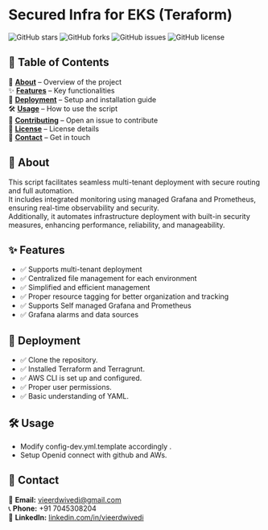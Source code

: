 # Secured Infra for EKS (Teraform)

![GitHub stars](https://img.shields.io/github/stars/vieer-dwivedi/Secure-Infra-AWS-K8s?style=social)
![GitHub forks](https://img.shields.io/github/forks/vieer-dwivedi/Secure-Infra-AWS-K8s?style=social)
![GitHub issues](https://img.shields.io/github/issues/vieer-dwivedi/Secure-Infra-AWS-K8s)
![GitHub license](https://img.shields.io/github/license/vieer-dwivedi/Secure-Infra-AWS-K8s)


## 📌 Table of Contents  

📖 **[About](#-about)** – Overview of the project  
✨ **[Features](#-features)** – Key functionalities  
🚀 **[Deployment](#-deployment)** – Setup and installation guide  
🛠️ **[Usage](#-usage)** – How to use the script  
🤝 **[Contributing](https://github.com/vieer-dwivedi/Secure-Infra-AWS-K8s/issues/new?template=Blank+issue)** – Open an issue to contribute  
📜 **[License](#-license)** – License details  
📧 **[Contact](#-contact)** – Get in touch  




## 📖 About  

  This script facilitates seamless multi-tenant deployment with secure routing and full automation.  
  It includes integrated monitoring using managed Grafana and Prometheus, ensuring real-time observability and security.  
  Additionally, it automates infrastructure deployment with built-in security measures, enhancing performance, reliability, and manageability.



## ✨ Features
- ✅ Supports multi-tenant deployment  
- ✅ Centralized file management for each environment  
- ✅ Simplified and efficient management  
- ✅ Proper resource tagging for better organization and tracking
- ✅ Supports Self managed Grafana and Prometheus
- ✅ Grafana alarms and data sources

## 🚀 Deployment

- ✅ Clone the repository.
- ✅ Installed Terraform and Terragrunt.
- ✅ AWS CLI is set up and configured.
- ✅ Proper user permissions.
- ✅ Basic understanding of YAML.


## 🛠️ Usage 
- Modify config-dev.yml.template accordingly .
- Setup Openid connect with github and AWs.



## 📧 Contact  

📨 **Email:** [vieerdwivedi@gmail.com](mailto:vieerdwivedi@gmail.com)  
📞 **Phone:** +91 7045308204  
🔗 **LinkedIn:** [linkedin.com/in/vieerdwivedi](https://www.linkedin.com/in/vieerdwivedi)  
